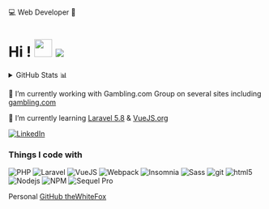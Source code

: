 💻 Web Developer 🚀

# Hi ! <img src="https://raw.githubusercontent.com/MartinHeinz/MartinHeinz/master/wave.gif" width="35px"> ![](https://komarev.com/ghpvc/?username=StephOC&color=a62a23)

<details>
  - <summary>GitHub Stats 📊</summary>
  <img src = "https://github-readme-stats.vercel.app/api?username=StephOC&show_icons=true&theme=radical&line_height=27">
</details>

🔭 I’m currently working with Gambling.com Group on several sites including [gambling.com](https://www.gambling.com/ "gambling.com") 

🌱 I’m currently learning [Laravel 5.8](https://laravel.com/) & [VueJS.org](https://vuejs.org/)

<a href="https://www.linkedin.com/in/thewhitefox/" rel="nofollow"><img alt="LinkedIn" src="https://camo.githubusercontent.com/a493f6833f99fb3c85788d6d9305e6b7a42b838e5ee5d138fd9a8214a7e77472/68747470733a2f2f696d672e736869656c64732e696f2f62616467652f6c696e6b6564696e2d2532333030373742352e7376673f267374796c653d666f722d7468652d6261646765266c6f676f3d6c696e6b6564696e266c6f676f436f6c6f723d7768697465" data-canonical-src="https://img.shields.io/badge/linkedin-%230077B5.svg?&amp;style=for-the-badge&amp;logo=linkedin&amp;logoColor=white" style="max-width:100%;"></a>

<h3>Things I code with</h3>
<p>
  <img alt="PHP" src="https://img.shields.io/badge/php-%5E7.1.3-blue" />
  <img alt="Laravel" src="https://img.shields.io/badge/Laravel-5.8-%23ff2d20" />
  <img alt="VueJS" src="https://img.shields.io/badge/VueJS-2.6.12-green" />
  <img alt="Webpack" src="https://img.shields.io/badge/-Webpack-8DD6F9?style=flat-square&logo=webpack&logoColor=white" /> 
  <img alt="Insomnia" src="https://img.shields.io/badge/-Insomnia-5849BE?style=flat-square&logo=insomnia&logoColor=white" />
  <img alt="Sass" src="https://img.shields.io/badge/-Sass-CC6699?style=flat-square&logo=sass&logoColor=white" />
  <img alt="git" src="https://img.shields.io/badge/-Git-F05032?style=flat-square&logo=git&logoColor=white" />
  <img alt="html5" src="https://img.shields.io/badge/-HTML5-E34F26?style=flat-square&logo=html5&logoColor=white" />
  <img alt="Nodejs" src="https://img.shields.io/badge/-Nodejs-43853d?style=flat-square&logo=Node.js&logoColor=white" />
  <img alt="NPM" src="https://img.shields.io/npm/v/npm.svg?style=flat" />
  <img alt="Sequel Pro" src="https://img.shields.io/badge/Sequel%20Pro-1.1.2-%23c5cdd3" />

Personal [GitHub theWhiteFox](https://github.com/thewhitefox)
